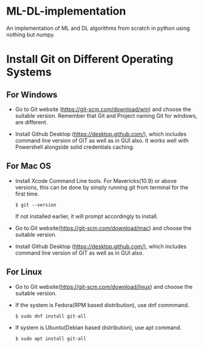 # ML-DL-implementation
An implementation of ML and DL algorithms from scratch in python using nothing but numpy.

# Install Git on Different Operating Systems

## For Windows

* Go to Git website (https://git-scm.com/download/win) and choose the suitable version. Remember that Git and Project naming Git for windows, are different.

* Install Github Desktop (https://desktop.github.com/), which includes command line version of GIT as well as in GUI also. It works well with Powershell alongside solid credentials caching.

## For Mac OS

* Install Xcode Command Line tools. For Mavericks(10.9) or above versions, this can be done by simply running git from terminal for the first time.

  `$ git --version`
  
  If not installed earlier, it will prompt accordingly to install.

* Go to Git website(https://git-scm.com/download/mac) and choose the suitable version.

* Install Github Desktop (https://desktop.github.com/), which includes command line version of GIT as well as in GUI also.

## For Linux

* Go to Git website(https://git-scm.com/download/linux) and choose the suitable version.

* If the system is Fedora(RPM based distribution), use dnf commmand.

  `$ sudo dnf install git-all`
  
* If system is Ubuntu(Debian based distribution), use apt command.

  `$ sudo apt install git-all`
